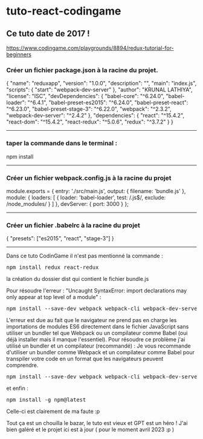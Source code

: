 # tuto-react-codingame
## Ce tuto date de 2017 !
https://www.codingame.com/playgrounds/8894/redux-tutorial-for-beginners

### Créer un fichier package.json à la racine du projet.

{
    "name": "reduxapp",
    "version": "1.0.0",
    "description": "",
    "main": "index.js",
    "scripts": {
        "start": "webpack-dev-server"
    },
    "author": "KRUNAL LATHIYA",
    "license": "ISC",
    "devDependencies": {
        "babel-core": "^6.24.0",
        "babel-loader": "^6.4.1",
        "babel-preset-es2015": "^6.24.0",
        "babel-preset-react": "^6.23.0",
        "babel-preset-stage-3": "^6.22.0",
        "webpack": "^2.3.2",
        "webpack-dev-server": "^2.4.2"
    },
    "dependencies": {
        "react": "^15.4.2",
        "react-dom": "^15.4.2",
        "react-redux": "^5.0.6",
        "redux": "^3.7.2"
    }
}


----------------------------------------------------

### taper la commande dans le terminal :

npm install

---------------------------------------------------

### Créer un fichier webpack.config.js à la racine du projet

module.exports = {
    entry: './src/main.js',
    output: {
        filename: 'bundle.js'
    },
    module: {
        loaders: [
        {
            loader: 'babel-loader',
            test: /\.js$/,
            exclude: /node_modules/
        }
        ]
    },
    devServer: {
        port: 3000
    }
};


---------------------------------------------------

### Créer un fichier .babelrc à la racine du projet

{
  "presets": ["es2015", "react", "stage-3"]
}

---------------------------------------------------

Dans ce tuto CodinGame il n'est pas mentionné la commande :
<pre>npm install redux react-redux</pre>la création du dossier dist qui contient le fichier bundle.js

Pour résoudre l'erreur : "Uncaught SyntaxError: import declarations may only appear at top level of a module" : 
<pre>npm install --save-dev webpack webpack-cli webpack-dev-server babel-loader @babel/core @babel/preset-env @babel/preset-react
</pre>
L'erreur est due au fait que le navigateur ne prend pas en charge les importations de modules ES6 directement 
dans le fichier JavaScript sans utiliser un bundler tel que Webpack ou un compilateur comme Babel (oui déjà installer mais il manque l'essentiel).
Pour résoudre ce problème j'ai utilisé un bundler et un compilateur (recommandé) :
Je vous recommande d'utiliser un bundler comme Webpack et un compilateur comme Babel pour transpiler votre code en un format que 
les navigateurs peuvent comprendre.
<pre>npm install --save-dev webpack webpack-cli webpack-dev-server babel-loader @babel/core @babel/preset-env @babel/preset-react
</pre>

et enfin :
<pre>npm install -g npm@latest</pre> 
Celle-ci est clairement de ma faute :p 

Tout ça est un chouilla le bazar, le tuto est vieux et GPT est un héro !
J'ai bien galéré et le projet ici est à jour ( pour le moment avril 2023 :p )
